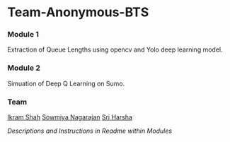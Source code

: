 # Team-Anonymous-BTS

### Module 1
Extraction of Queue Lengths using opencv and Yolo deep learning model. 

### Module 2 
Simuation of Deep Q Learning on Sumo.

### Team
[Ikram Shah](https://github.com/ikram-shah)
[Sowmiya Nagarajan](https://github.com/strangest-quark)
[Sri Harsha](https://github.com/muffyharsha)

*Descriptions and Instructions in Readme within Modules*
